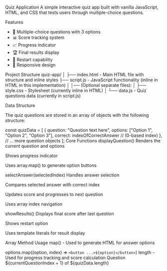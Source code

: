  Quiz Application
A simple interactive quiz app built with vanilla JavaScript, HTML, and CSS that tests users through multiple-choice questions.

 Features

- 📝 Multiple-choice questions with 3 options
- 📊 Score tracking system
- 📈 Progress indicator
- 🏆 Final results display
- 🔄 Restart capability
- 📱 Responsive design

 Project Structure
quiz-app/
│
├── index.html - Main HTML file with structure and inline styles
├── script.js - JavaScript functionality (inline in HTML in this implementation)
│
│── (Optional separate files):
│ ├── style.css - Stylesheet (currently inline in HTML)
│ └── data.js - Quiz questions data (currently in script.js)

 Data Structure

The quiz questions are stored in an array of objects with the following structure:


const quizData = [
    {
        question: "Question text here",
        options: ["Option 1", "Option 2", "Option 3"],
        correct: indexOfCorrectAnswer // (0-based index)
    },
    // ... more question objects
];
Core Functions
displayQuestion()
Renders the current question and options

Shows progress indicator

Uses array.map() to generate option buttons

selectAnswer(selectedIndex)
Handles answer selection

Compares selected answer with correct index

Updates score and progresses to next question

Uses array index navigation

showResults()
Displays final score after last question

Shows restart option

Uses template literals for result display

Array Method Usage
map() - Used to generate HTML for answer options

options.map((option, index) => `<button ...>${option}</button>`)
length - Used for progress tracking and score calculation
Question ${currentQuestionIndex + 1} of ${quizData.length}
